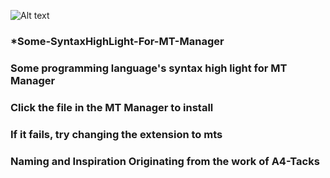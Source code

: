 ![Alt text](https://img.shields.io/badge/MT管理器-语法高亮文件-gold)

### *Some-SyntaxHighLight-For-MT-Manager

### Some programming language's syntax high light for MT Manager

### Click the file in the MT Manager to install

### If it fails, try changing the extension to mts

### Naming and Inspiration Originating from the work of A4-Tacks
